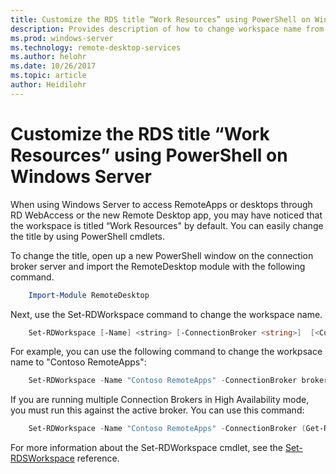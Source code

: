 ```yaml
---
title: Customize the RDS title “Work Resources” using PowerShell on Windows Server
description: Provides description of how to change workspace name from default in Windows Server.
ms.prod: windows-server
ms.technology: remote-desktop-services
ms.author: helohr
ms.date: 10/26/2017  
ms.topic: article
author: Heidilohr
---
```

# Customize the RDS title “Work Resources” using PowerShell on Windows Server

When using Windows Server to access RemoteApps or desktops through RD WebAccess or the new Remote Desktop app, you may have noticed that the workspace is titled  “Work Resources" by default.  You can easily change the title by using PowerShell cmdlets.

To change the title, open up a new PowerShell window on the connection broker server and import the RemoteDesktop module with the following command.

```powershell
    Import-Module RemoteDesktop
```

Next, use the Set-RDWorkspace command to change the workspace name.

```powershell
    Set-RDWorkspace [-Name] <string> [-ConnectionBroker <string>]  [<CommonParameters>]
```   

For example, you can use the following command to change the workpsace name to "Contoso RemoteApps":

```powershell
    Set-RDWorkspace -Name "Contoso RemoteApps" -ConnectionBroker broker01.contoso.com
```

If you are running multiple Connection Brokers in High Availability mode, you must run this against the active broker. You can use this command:

```powershell
    Set-RDWorkspace -Name "Contoso RemoteApps" -ConnectionBroker (Get-RDConnectionBrokerHighAvailability).ActiveManagementServer
```

For more information about the Set-RDWorkspace cmdlet, see the [Set-RDSWorkspace](/powershell/module/remotedesktop/set-rdworkspace?view=win10-ps) reference.
